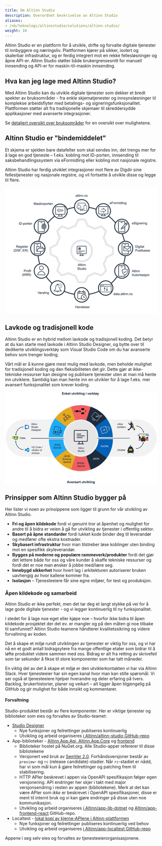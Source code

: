 ```yaml
---
title: Om Altinn Studio
description: Overordnet beskrivelse av Altinn Studio
aliases:
- /nb/teknologi/altinnstudio/solutions/altinn-studio/
weight: 10
---
```


Altinn Studio er en plattform for å utvikle, drifte og forvalte digitale tjenester til innbyggere og næringsliv. Plattformen
kjører på sikker, isolert og skalerbar infrastruktur, og er ferdig integrert mot en rekke fellesløsninger og åpne API-er.
Altinn Studio støtter både brukergrensesnitt for manuell innsending og API-er for maskin-til-maskin innsending.


## Hva kan jeg lage med Altinn Studio?

Med Altinn Studio kan du utvikle digitale tjenester som dekker et bredt spekter av bruksområder - fra enkle skjematjenester 
og innsynsløsninger til komplekse arbeidsflyter med betalings- og signeringsfunksjonalitet. Plattformen støtter alt fra 
tradisjonelle skjemaer til skreddersydde applikasjoner med avanserte integrasjoner.

Se [detaljert oversikt over bruksområder](./usecases) for en oversikt over mulighetene.

## Altinn Studio er "bindemiddelet"
Et skjema er sjelden bare datafelter som skal sendes inn, det trengs mer for å lage en god tjeneste – f.eks. kobling 
mot ID-porten, innsending til saksbehandlingssystem via eFormidling eller kobling mot nasjonale registre.

Altinn Studio har ferdig utviklet integrasjoner mot flere av Digdir sine fellestjenester og nasjonale registre, og vil 
fortsette å utvikle disse og legge til flere.

![Altinn Studio er "bindemiddelet"](./studio-i-midten.png "Altinn Studio er bindemiddelet")

## Lavkode og tradisjonell kode
Altinn Studio er en hybrid mellom lavkode og tradisjonell koding. Det betyr at du kan starte med lavkode i Altinn Studio
Designer, og bytte over til dedikerte utviklingsverktøy som Visual Studio Code om du har avanserte behov som trenger
koding.

Vårt mål er å kunne gjøre mest mulig med lavkode, men beholde mulighet for tradisjonell koding og den fleksibiliteten 
det gir. Dette gjør at ikke-tekniske ressurser kan designe og publisere tjenester uten at man må hente inn utviklere.
Samtidig kan man hente inn en utvikler for å lage f.eks. mer avansert funksjonalitet som krever koding.

![Verktøyet støtter både lavkode og tradisjonell koding](./nocode_vs_coding.png "Verktøyet støtter både lavkode og tradisjonell koding")


## Prinsipper som Altinn Studio bygger på
Her lister vi noen av prinsippene som ligger til grunn for vår utvikling av Altinn Studio.
- **Fri og åpen kildekode** fordi vi genuint tror at åpenhet og mulighet for andre til å bidra er veien å gå for utvikling av tjenester i offentlig sektor. 
- **Basert på åpne standarder** fordi lukket kode binder deg til leverandør og medfører ofte ekstra kostnader. 
- **Skybasert infrastruktur** hvor man tilstreber løse koblinger uten binding mot en spesifikk skyleverandør. 
- **Bygges på moderne og populære rammeverk/produkter** fordi det gjør det lettere både for oss og våre kunder å skaffe tekniske ressurser og fordi det er noe man ønsker å jobbe med/lære seg.
- **Innebygd sikkerhet** hvor hvert lag i arkitekturen autoriserer bruken uavhengig av hvor kallene kommer fra.
- **Isolasjon** – Tjenesteeiere får sine egne miljøer, for test og produksjon.

### Åpen kildekode og samarbeid
Altinn Studio er ikke perfekt, men det tar deg et langt stykke på vei for å lage gode digitale tjenester - og vi legger 
kontinuerlig til ny funksjonalitet.

I stedet for å lage noe eget eller kjøpe noe – hvorfor ikke bidra til åpen kildekode prosjektet der det ev. er mangler 
og på den måten gi noe tilbake til samfunnet?
Altinn Studio teamene håndterer kvalitetssikring og videre forvaltning av koden.

Det å skape et miljø rundt utviklingen av tjenester er viktig for oss, og vi har nå en et godt antall bidragsytere fra 
mange offentlige etater som bidrar til å løfte produktet videre sammen med oss.
Bidrag er alt fra retting av skrivefeil som tar sekunder å fikse til store komponenter som har tatt måneder.

En viktig del av det å skape et miljø er den utviklerkontakten vi har via Altinn Slack. Hver tjenesteeier har sin egen 
kanal hvor man kan stille spørsmål.
Vi ser også at tjenesteeiere hjelper hverandre og deler erfaring på tvers.
Backlog, brukerhistorier, planer og veikart – alt ligger åpen tilgjengelig på GitHub og gir mulighet for både innsikt 
og kommentarer.

#### Forvaltning

Studio-produktet består av flere komponenter. 
Her er viktige tjenester og biblioteker som eies og forvaltes av Studio-teamet:

* [Studio Designer](https://altinn.studio/)
  * Nye funksjoner og feilrettinger publiseres kontinuerlig
  * Utvikling og arbeid organiseres [i Altinn/altinn-studio GitHub-repo](https://github.com/Altinn/altinn-studio)
* App-biblioteker - [Altinn.App.Api, Altinn.App.Core](https://github.com/Altinn/app-lib-dotnet) og [frontend](https://github.com/Altinn/app-frontend-react)
  * Biblioteker hostet på NuGet.org. Alle Studio-apper refererer til disse bibliotekene
  * Versjonert ved bruk av [SemVer 2.0](https://semver.org/). Forhåndsversjoner består av `preview`- og `rc` (release candidate)-stadier. Når `rc`-stadiet er nådd, har vi som mål kun å gjøre feilrettinger og patching frem til stabilisering.
  * HTTP APIer beskrevet i appen via OpenAPI spesifikasjon følger egen versjonering. API endringer her skjer i takt med major versjonsendring i resten av appen (bibliotekene). Merk at det kan være APIer som _ikke_ er beskrevet i OpenAPI spesifikasjoner, disse er ment til internt bruk og vi kan gjøre endringer på disse uten noe kommunikasjon.
  * Utvikling og arbeid organiseres [i Altinn/app-lib-dotnet](https://github.com/Altinn/app-lib-dotnet) og [Altinn/app-frontend-react](https://github.com/Altinn/app-frontend-react) GitHub-repo.
* Localtest - [lokal kopi av kjerne-APIene i Altinn-plattformen](https://github.com/Altinn/app-localtest)
  * Nye funksjoner og feilrettinger publiseres kontinuerlig ved behov
  * Utvikling og arbeid organiseres [i Altinn/app-localtest GitHub-repo](https://github.com/Altinn/app-localtest)

Appene i seg selv eies og forvaltes av tjenesteeierorganisasjonene.
